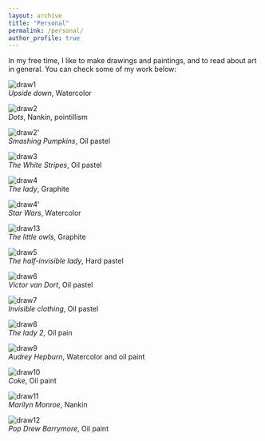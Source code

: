 ```yaml
---
layout: archive
title: "Personal"
permalink: /personal/
author_profile: true
---
```


In my free time, I like to make drawings and paintings, and to read about art in general. You can check some of my work below:

![draw1](draw1.jpg)\
*Upside down*, Watercolor

![draw2](draw2.jpg)\
*Dots*, Nankin, pointillism

![draw2'](draw2'.jpg)\
*Smashing Pumpkins*, Oil pastel

![draw3](draw3.jpg)\
*The White Stripes*, Oil pastel

![draw4](draw4.jpg)\
*The lady*, Graphite

![draw4'](draw4'.jpg)\
*Star Wars*, Watercolor

![draw13](draw13.jpeg)\
*The little owls*, Graphite

![draw5](draw5.jpg)\
*The half-invisible lady*, Hard pastel

![draw6](draw6.jpg)\
*Victor van Dort*, Oil pastel

![draw7](draw7.jpg)\
*Invisible clothing*, Oil pastel

![draw8](draw8.jpg)\
*The lady 2*, Oil pain

![draw9](draw9.jpeg)\
*Audrey Hepburn*, Watercolor and oil paint

![draw10](draw10.jpeg)\
*Coke*, Oil paint

![draw11](draw11.jpeg)\
*Marilyn Monroe*, Nankin

![draw12](draw12.jpeg)\
*Pop Drew Barrymore*, Oil paint



